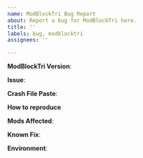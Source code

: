```yaml
---
name: ModBlockTri Bug Report
about: Report a bug for ModBlockTri here.
title: ''
labels: bug, modblocktri
assignees: ''

---
```


<!--
This is the issue tracker for ModBlockTri. You can report an issue here or in the comments on the CurseForge project page.
Don't be afraid to submit something if you don't know if it's the right place.
You don't need to answer all of the questions. If you don't know any, just leave them blank.
If you have relevant screenshots, please add them.
Thanks!
-->

**ModBlockTri Version**: <!--Fill in the version of ModBlock here(not minecraft version). -->

**Issue**: <!-- Describe the issue you are having. -->

**Crash File Paste**: <!-- If the issue causes a crash, please link the crash report here. You can upload it to something like hastebin.com -->

**How to reproduce** <!-- Describe how to reproduce the issue if it is possible. -->

**Mods Affected**: <!-- If you know which mod is causing the issue or being affected by the issue, please fill it in here. -->

**Known Fix**: <!-- If you know a way to fix the issue, please describe it here. -->

**Environment**: <!--Operating System, Java Version and similar things. -->

<!-- Thanks for reporting the issue. -->
